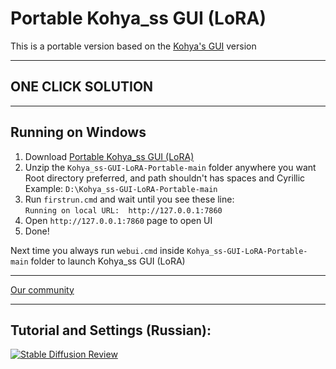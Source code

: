 # Portable Kohya_ss GUI (LoRA)
This is a portable version based on the [Kohya's GUI](https://github.com/bmaltais/kohya_ss) version

----
## ONE CLICK SOLUTION
----

## Running on Windows
1. Download [Portable Kohya_ss GUI (LoRA)](https://github.com/serpotapov/Kohya_ss-GUI-LoRA-Portable/archive/refs/heads/main.zip)
2. Unzip the `Kohya_ss-GUI-LoRA-Portable-main` folder anywhere you want</br>
 Root directory preferred, and path shouldn't has spaces and Cyrillic</br>
 Example: `D:\Kohya_ss-GUI-LoRA-Portable-main`</br>
3. Run `firstrun.cmd` and wait until you see these line:</br>
 `Running on local URL:  http://127.0.0.1:7860`</br>
4. Open `http://127.0.0.1:7860` page to open UI
5. Done!


Next time you always run `webui.cmd` inside `Kohya_ss-GUI-LoRA-Portable-main` folder to launch Kohya_ss GUI (LoRA)

----

[Our community](https://discord.gg/xpuct)

----

## Tutorial and Settings (Russian):

[![Stable Diffusion Review](https://i.imgur.com/VOyNHT1.jpg)](https://youtu.be/A15M4cbUM5k)
